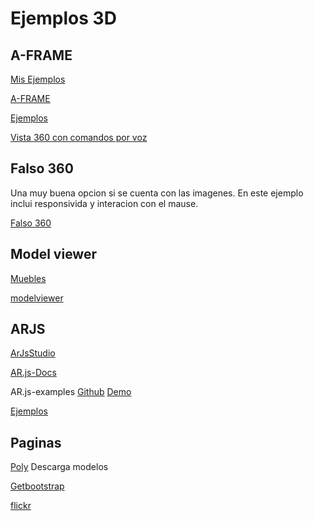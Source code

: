 # Ejemplos 3D

## A-FRAME

[Mis Ejemplos](./a_frame)

[A-FRAME](https://aframe.io/)

[Ejemplos](https://github.com/stemkoski/A-Frame-Examples)

[Vista 360 con comandos por voz](https://elberfeld2.github.io/js3d/a_frame/escenarioVoz.html)

## Falso 360

Una muy buena opcion si se cuenta con las imagenes.
En este ejemplo inclui responsivida y interacion con el mause.

[Falso 360](https://elberfeld2.github.io/js3d/falso-360)


## Model viewer

[Muebles](https://elberfeld2.github.io/js3d/model_viewer/)

[modelviewer](https://modelviewer.dev/)


## ARJS
 
[ArJsStudio](https://ar-js-org.github.io/studio/)

[AR.js-Docs](https://ar-js-org.github.io/AR.js-Docs/)

AR.js-examples [Github](https://github.com/stemkoski/AR.js-examples/) [Demo](https://stemkoski.github.io/AR-Examples/)

[Ejemplos](https://github.com/stemkoski/A-Frame-Examples)

## Paginas

[Poly](https://poly.google.com/) Descarga modelos

[Getbootstrap](https://v5.getbootstrap.com/docs/5.0/) 

[flickr](https://www.flickr.com/)


